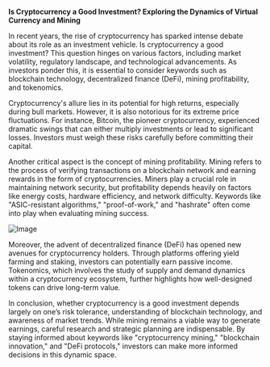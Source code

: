 **Is Cryptocurrency a Good Investment? Exploring the Dynamics of Virtual Currency and Mining**

In recent years, the rise of cryptocurrency has sparked intense debate about its role as an investment vehicle. Is cryptocurrency a good investment? This question hinges on various factors, including market volatility, regulatory landscape, and technological advancements. As investors ponder this, it is essential to consider keywords such as blockchain technology, decentralized finance (DeFi), mining profitability, and tokenomics.

Cryptocurrency's allure lies in its potential for high returns, especially during bull markets. However, it is also notorious for its extreme price fluctuations. For instance, Bitcoin, the pioneer cryptocurrency, experienced dramatic swings that can either multiply investments or lead to significant losses. Investors must weigh these risks carefully before committing their capital. 

Another critical aspect is the concept of mining profitability. Mining refers to the process of verifying transactions on a blockchain network and earning rewards in the form of cryptocurrencies. Miners play a crucial role in maintaining network security, but profitability depends heavily on factors like energy costs, hardware efficiency, and network difficulty. Keywords like "ASIC-resistant algorithms," "proof-of-work," and "hashrate" often come into play when evaluating mining success.

![Image](https://github.com/user-attachments/assets/31692037-0104-4703-abd1-696b6a7dd41b)

Moreover, the advent of decentralized finance (DeFi) has opened new avenues for cryptocurrency holders. Through platforms offering yield farming and staking, investors can potentially earn passive income. Tokenomics, which involves the study of supply and demand dynamics within a cryptocurrency ecosystem, further highlights how well-designed tokens can drive long-term value.

In conclusion, whether cryptocurrency is a good investment depends largely on one’s risk tolerance, understanding of blockchain technology, and awareness of market trends. While mining remains a viable way to generate earnings, careful research and strategic planning are indispensable. By staying informed about keywords like "cryptocurrency mining," "blockchain innovation," and "DeFi protocols," investors can make more informed decisions in this dynamic space.